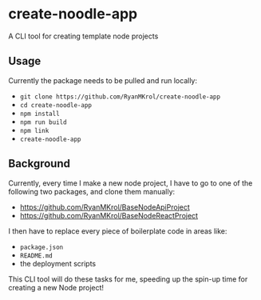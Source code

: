 # create-noodle-app
A CLI tool for creating template node projects

## Usage
Currently the package needs to be pulled and run locally:
* `git clone https://github.com/RyanMKrol/create-noodle-app`
* `cd create-noodle-app`
* `npm install`
* `npm run build`
* `npm link`
* `create-noodle-app`

## Background
Currently, every time I make a new node project, I have to go to one of the following two packages, and clone them manually:
* https://github.com/RyanMKrol/BaseNodeApiProject
* https://github.com/RyanMKrol/BaseNodeReactProject

I then have to replace every piece of boilerplate code in areas like:
* `package.json`
* `README.md`
* the deployment scripts

This CLI tool will do these tasks for me, speeding up the spin-up time for creating a new Node project!
